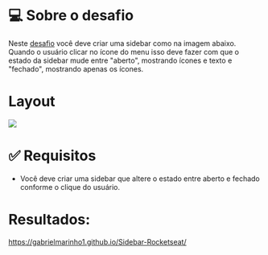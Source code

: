 <h1>💻 Sobre o desafio</h1>
<p>Neste <a href="https://efficient-sloth-d85.notion.site/Desafio-Sidebar-f2251eb4976941eb958326ea327ffeb9">desafio</a> você deve criar uma sidebar como na imagem abaixo. Quando o usuário clicar no ícone do menu isso deve fazer com que o estado da sidebar mude entre "aberto", mostrando ícones e texto e "fechado", mostrando apenas os ícones.</p>
<h1>Layout</h1>
<img src="https://s3.us-west-2.amazonaws.com/secure.notion-static.com/36165949-0a72-4b11-8075-904fbf6021f3/Animao.gif?X-Amz-Algorithm=AWS4-HMAC-SHA256&X-Amz-Content-Sha256=UNSIGNED-PAYLOAD&X-Amz-Credential=AKIAT73L2G45EIPT3X45%2F20220920%2Fus-west-2%2Fs3%2Faws4_request&X-Amz-Date=20220920T143127Z&X-Amz-Expires=86400&X-Amz-Signature=31e22eae7810f88a77ce2289aee672630921b9c9c84f1a4a6398293d6a29e609&X-Amz-SignedHeaders=host&x-id=GetObject">
<h1>✅ Requisitos</h1>
<ul>
<li>Você deve criar uma sidebar que altere o estado entre aberto e fechado conforme o clique do usuário.</li>
</ul>
<h1>Resultados:</h1>
<a href="https://gabrielmarinho1.github.io/Sidebar-Rocketseat/">https://gabrielmarinho1.github.io/Sidebar-Rocketseat/</a>

